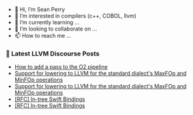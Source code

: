 - 👋 Hi, I’m Sean Perry
- 👀 I’m interested in compilers (c++, COBOL, llvm)
- 🌱 I’m currently learning ...
- 💞️ I’m looking to collaborate on ...
- 📫 How to reach me ...

<!---
s66perry/s66perry is a ✨ special ✨ repository because its `README.md` (this file) appears on your GitHub profile.
You can click the Preview link to take a look at your changes.
--->
### 📕 Latest LLVM Discourse Posts

<!-- DISCOURSE-LLVM:START -->
- [How to add a pass to the O2 pipeline](https://discourse.llvm.org/t/how-to-add-a-pass-to-the-o2-pipeline/63592#post_1)
- [Support for lowering to LLVM for the standard dialect&#39;s MaxFOp and MinFOp operations](https://discourse.llvm.org/t/support-for-lowering-to-llvm-for-the-standard-dialects-maxfop-and-minfop-operations/63588#post_3)
- [Support for lowering to LLVM for the standard dialect&#39;s MaxFOp and MinFOp operations](https://discourse.llvm.org/t/support-for-lowering-to-llvm-for-the-standard-dialects-maxfop-and-minfop-operations/63588#post_2)
- [[RFC] In-tree Swift Bindings](https://discourse.llvm.org/t/rfc-in-tree-swift-bindings/63562#post_4)
- [[RFC] In-tree Swift Bindings](https://discourse.llvm.org/t/rfc-in-tree-swift-bindings/63562#post_3)
<!-- DISCOURSE-LLVM:END -->
